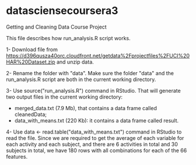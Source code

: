# datasciensecoursera3
Getting and Cleaning Data Course Project

This file describes how run_analysis.R script works.

1- Download file from https://d396qusza40orc.cloudfront.net/getdata%2Fprojectfiles%2FUCI%20HAR%20Dataset.zip and unzip data.

2- Rename the folder with "data". Make sure the folder "data" and the run_analysis.R script are both in the current working directory.

3- Use source("run_analysis.R") command in RStudio. That will generate two output files in the current working directory: 
   - merged_data.txt (7.9 Mb), that contains a data frame called cleanedData;
   - data_with_means.txt (220 Kb): it contains a data frame called result.

4- Use data <- read.table("data_with_means.txt") command in RStudio to read the file. Since we are required to get the average of each variable for each activity and each subject, and there are 6 activities in total and 30 subjects in total, we have 180 rows with all combinations for each of the 66 features.
